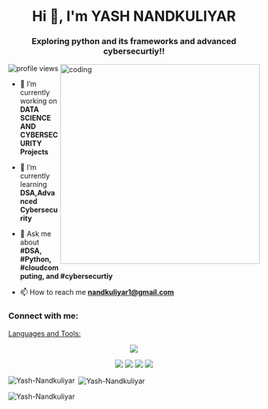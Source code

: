 <h1 align="center">Hi 👋, I'm YASH NANDKULIYAR</h1>
<h3 align="center">Exploring python and its frameworks and advanced cybersecurtiy!!</h3>
<img align="right" alt="coding" width="400" src="https://private-user-images.githubusercontent.com/102182985/261095051-29e36476-8397-4e2f-be2d-170c4586f5cf.gif?jwt=eyJhbGciOiJIUzI1NiIsInR5cCI6IkpXVCJ9.eyJpc3MiOiJnaXRodWIuY29tIiwiYXVkIjoicmF3LmdpdGh1YnVzZXJjb250ZW50LmNvbSIsImtleSI6ImtleTUiLCJleHAiOjE3MDg0NDY1NDgsIm5iZiI6MTcwODQ0NjI0OCwicGF0aCI6Ii8xMDIxODI5ODUvMjYxMDk1MDUxLTI5ZTM2NDc2LTgzOTctNGUyZi1iZTJkLTE3MGM0NTg2ZjVjZi5naWY_WC1BbXotQWxnb3JpdGhtPUFXUzQtSE1BQy1TSEEyNTYmWC1BbXotQ3JlZGVudGlhbD1BS0lBVkNPRFlMU0E1M1BRSzRaQSUyRjIwMjQwMjIwJTJGdXMtZWFzdC0xJTJGczMlMkZhd3M0X3JlcXVlc3QmWC1BbXotRGF0ZT0yMDI0MDIyMFQxNjI0MDhaJlgtQW16LUV4cGlyZXM9MzAwJlgtQW16LVNpZ25hdHVyZT1hMDVkNzBlODNkNGViNjQ1MWJhMzVhMjc5NTg0NGI5ZDAwODI4MjcyMWYwM2M0M2Q0ZTIyYjAyZjQ4ZDY0NzUyJlgtQW16LVNpZ25lZEhlYWRlcnM9aG9zdCZhY3Rvcl9pZD0wJmtleV9pZD0wJnJlcG9faWQ9MCJ9.u499O1xesc7RodVgewlfzNLC2zf4VyFYVQUDF25wQZQ">

![profile views](https://komarev.com/ghpvc/?username=Yash-Nandkuliyar&style=flat-square)

- 🔭 I’m currently working on **DATA SCIENCE AND CYBERSECURITY Projects**

- 🌱 I’m currently learning **DSA,Advanced Cybersecurity**

- 💬 Ask me about **#DSA, #Python, #cloudcomputing, and #cybersecurtiy**

- 📫 How to reach me **nandkuliyar1@gmail.com**

<h3 align="left">Connect with me:</h3>
<p align="left">
<a href="https://linkedin.com/in/yash-nandkuliyar-13a570223/></a>
</p>

<h3 align="center">Languages and Tools:</h3>

<p align="center">
  <a href="https://skillicons.dev">
    <img src="https://skillicons.dev/icons?i=java,mysql,cpp,c,python,flask,websockets,loggers,requests,error handling,advanced_cybersecurity,gcp,github, tensorflow,vscode,bootstrap,&perline=6" />
  </a>
</p>

<div align="center">
    <img src="http://github-profile-summary-cards.vercel.app/api/cards/profile-details?username=Yash-Nandkuliyar&theme=graywhite" />
    <img src="http://github-profile-summary-cards.vercel.app/api/cards/most-commit-language?username=Yash-Nandkuliyar&theme=graywhite" />
    <img src="http://github-profile-summary-cards.vercel.app/api/cards/stats?username=Yash-Nandkuliyar&theme=graywhite" />
    <img src="https://streak-stats.demolab.com?user=Yash-Nandkuliyar" />
</div>

<p><img align="left" src="https://github-readme-stats.vercel.app/api/top-langs?username=Yash-Nandkuliyar&show_icons=true&locale=en&layout=compact" alt="Yash-Nandkuliyar" /></p>

<p>&nbsp;<img align="center" src="https://github-readme-stats.vercel.app/api?username=Yash-Nandkuliyar&show_icons=true&locale=en" alt="Yash-Nandkuliyar" /></p>

<p><img align="center" src="https://github-readme-streak-stats.herokuapp.com/?user=Yash-Nandkuliyar&" alt="Yash-Nandkuliyar" /></p>
